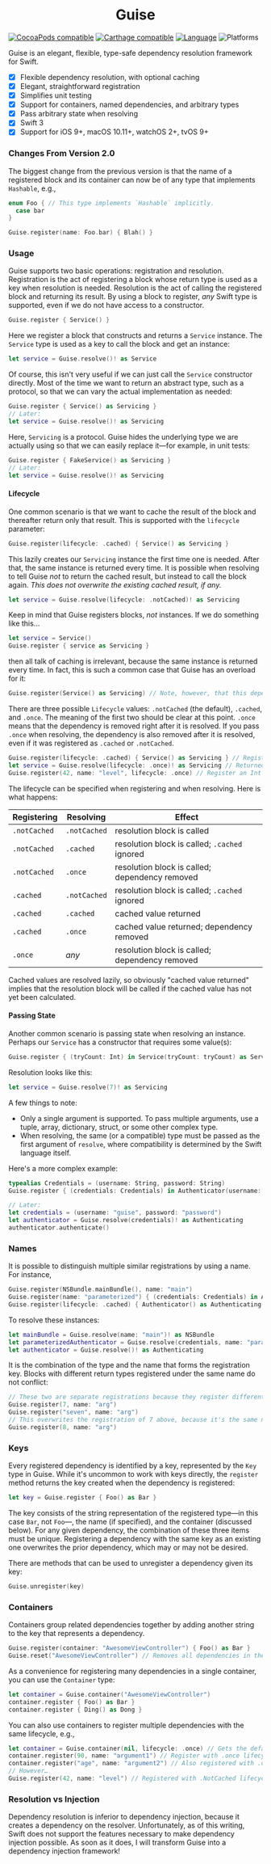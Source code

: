 <h1 style='text-align: center'>Guise</h1>

<!-- [![Build Status](https://travis-ci.org/Prosumma/Guise.svg)](https://travis-ci.org/Prosumma/Guise) -->
[![CocoaPods compatible](https://img.shields.io/cocoapods/v/Guise.svg)](https://cocoapods.org)
[![Carthage compatible](https://img.shields.io/badge/Carthage-compatible-4BC51D.svg?style=flat)](https://github.com/Carthage/Carthage)
[![Language](https://img.shields.io/badge/Swift-3.0-orange.svg)](http://swift.org)
![Platforms](https://img.shields.io/cocoapods/p/Guise.svg)

Guise is an elegant, flexible, type-safe dependency resolution framework for Swift.

- [x] Flexible dependency resolution, with optional caching
- [x] Elegant, straightforward registration
- [x] Simplifies unit testing
- [x] Support for containers, named dependencies, and arbitrary types
- [x] Pass arbitrary state when resolving
- [x] Swift 3
- [x] Support for iOS 9+, macOS 10.11+, watchOS 2+, tvOS 9+

### Changes From Version 2.0

The biggest change from the previous version is that the name of a registered block and its container can now be of any type that implements `Hashable`, e.g.,

```swift
enum Foo { // This type implements `Hashable` implicitly.
  case bar
}

Guise.register(name: Foo.bar) { Blah() }

```

### Usage

Guise supports two basic operations: registration and resolution. Registration is the act of registering a block whose return type is used as a key when resolution is needed. Resolution is the act of calling the registered block and returning its result. By using a block to register, _any_ Swift type is supported, even if we do not have access to a constructor.

```swift
Guise.register { Service() }
```

Here we register a block that constructs and returns a `Service` instance. The `Service` type is used as a key to call the block and get an instance:

```swift
let service = Guise.resolve()! as Service
```

Of course, this isn't very useful if we can just call the `Service` constructor directly. Most of the time we want to return an abstract type, such as a protocol, so that we can vary the actual implementation as needed:

```swift
Guise.register { Service() as Servicing }
// Later:
let service = Guise.resolve()! as Servicing
```

Here, `Servicing` is a protocol. Guise hides the underlying type we are actually using so that we can easily replace it—for example, in unit tests:

```swift
Guise.register { FakeService() as Servicing }
// Later:
let service = Guise.resolve()! as Servicing
```

#### Lifecycle

One common scenario is that we want to cache the result of the block and thereafter return only that result. This is supported with the `lifecycle` parameter:

```swift
Guise.register(lifecycle: .cached) { Service() as Servicing }
```

This lazily creates our `Servicing` instance the first time one is needed. After that, the same instance is returned every time. It is possible when resolving to tell Guise _not_ to return the cached result, but instead to call the block again. _This does not overwrite the existing cached result, if any._

```swift
let service = Guise.resolve(lifecycle: .notCached)! as Servicing
```

Keep in mind that Guise registers blocks, _not_ instances. If we do something like this…

```swift
let service = Service()
Guise.register { service as Servicing }
```

then all talk of caching is irrelevant, because the same instance is returned every time. In fact, this is such a common case that Guise has an overload for it:

```swift
Guise.register(Service() as Servicing) // Note, however, that this dependency is not created lazily, but eagerly
```

There are three possible `Lifecycle` values: `.notCached` (the default), `.cached`, and `.once`. The meaning of the first two should be clear at this point. `.once` means that the dependency is removed right after it is resolved. If you pass `.once` when resolving, the dependency is also removed after it is resolved, even if it was registered as `.cached` or `.notCached`.

```swift
Guise.register(lifecycle: .cached) { Service() as Servicing } // Register a lazily created, cached dependency of type Servicing
let service = Guise.resolve(lifecycle: .once)! as Servicing // Returned and removed
Guise.register(42, name: "level", lifecycle: .once) // Register an Int named "level" that is removed right after it is resolved
```

The lifecycle can be specified when registering and when resolving. Here is what happens:

| Registering | Resolving | Effect |
| ----------- | --------- | ------ |
| `.notCached` | `.notCached` | resolution block is called |
| `.notCached` | `.cached` | resolution block is called; `.cached` ignored |
| `.notCached` | `.once` | resolution block is called; dependency removed |
| `.cached` | `.notCached` | resolution block is called; `.cached` ignored |
| `.cached` | `.cached` | cached value returned |
| `.cached` | `.once` | cached value returned; dependency removed |
| `.once` | _any_ | resolution block is called; dependency removed |

Cached values are resolved lazily, so obviously "cached value returned" implies that the resolution block will be called if the cached value has not yet been calculated.

#### Passing State

Another common scenario is passing state when resolving an instance. Perhaps our `Service` has a constructor that requires some value(s):

```swift
Guise.register { (tryCount: Int) in Service(tryCount: tryCount) as Servicing }
```

Resolution looks like this:

```swift
let service = Guise.resolve(7)! as Servicing
```

A few things to note:

- Only a single argument is supported. To pass multiple arguments, use a tuple, array, dictionary, struct, or some other complex type.
- When resolving, the same (or a compatible) type must be passed as the first argument of `resolve`, where compatibility is determined by the Swift language itself.

Here's a more complex example:

```swift
typealias Credentials = (username: String, password: String)
Guise.register { (credentials: Credentials) in Authenticator(username: credentials.username, password: credentials.password) as Authenticating }

// Later:
let credentials = (username: "guise", password: "password")
let authenticator = Guise.resolve(credentials)! as Authenticating
authenticator.authenticate()
```

### Names

It is possible to distinguish multiple similar registrations by using a name. For instance,

```swift
Guise.register(NSBundle.mainBundle(), name: "main")
Guise.register(name: "parameterized") { (credentials: Credentials) in Authenticator(username: credentials.username, password: credentials.password) as Authenticating }
Guise.register(lifecycle: .cached) { Authenticator() as Authenticating }
```

To resolve these instances:

```swift
let mainBundle = Guise.resolve(name: "main")! as NSBundle
let parameterizedAuthenticator = Guise.resolve(credentials, name: "parameterized")! as Authenticating
let authenticator = Guise.resolve()! as Authenticating
```

It is the combination of the type and the name that forms the registration key. Blocks with different return types registered under the same name do not conflict:

```swift
// These two are separate registrations because they register different types
Guise.register(7, name: "arg")
Guise.register("seven", name: "arg")
// This overwrites the registration of 7 above, because it's the same name and type
Guise.register(8, name: "arg")
```

### Keys

Every registered dependency is identified by a key, represented by the `Key` type in Guise. While it's uncommon to work with keys directly, the `register` method returns the key created when the dependency is registered:

```swift
let key = Guise.register { Foo() as Bar }
```

The key consists of the string representation of the registered type—in this case `Bar`, not `Foo`—, the name (if specified), and the container (discussed below). For any given dependency, the combination of these three items must be unique. Registering a dependency with the same key as an existing one overwrites the prior dependency, which may or may not be desired.

There are methods that can be used to unregister a dependency given its key:

```swift
Guise.unregister(key)
```

### Containers

Containers group related dependencies together by adding another string to the key that represents a dependency.

```swift
Guise.register(container: "AwesomeViewController") { Foo() as Bar }
Guise.reset("AwesomeViewController") // Removes all dependencies in the given container
```

As a convenience for registering many dependencies in a single container, you can use the `Container` type:

```swift
let container = Guise.container("AwesomeViewController")
container.register { Foo() as Bar }
container.register { Ding() as Dong }
```

You can also use containers to register multiple dependencies with the same lifecycle, e.g.,

```swift
let container = Guise.container(nil, lifecycle: .once) // Gets the default container
container.register(90, name: "argument1") // Register with .once lifecycle
container.register("age", name: "argument2") // Also registered with .once lifecycle
// However…
Guise.register(42, name: "level") // Registered with .NotCached lifecycle in the default container
```

### Resolution vs Injection

Dependency resolution is inferior to dependency injection, because it creates a dependency on the resolver. Unfortunately, as of this writing, Swift does not support the features necessary to make dependency injection possible. As soon as it does, I will transform Guise into a dependency injection framework!

